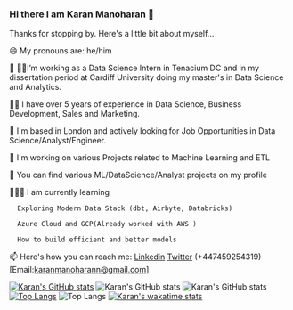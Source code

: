 ### Hi there I am Karan Manoharan 👋

<!--
**karanmrn/karanmrn** is a ✨ _special_ ✨ repository because its `README.md` (this file) appears on your GitHub profile.
-->
Thanks for stopping by. Here's a little bit about myself...

😄 My pronouns are: he/him

🔭 👨‍🎓I’m working as a Data Science Intern in Tenacium DC and in my dissertation period at Cardiff University doing my master's in Data Science and Analytics.

👨‍💻 I have over 5 years of experience in Data Science, Business Development, Sales and Marketing. 

👯 I'm based in London and actively looking for Job Opportunities in Data Science/Analyst/Engineer.

💬 I'm working on various Projects related to Machine Learning and ETL

🤘 You can find various ML/DataScience/Analyst projects on my profile

🧑🏻‍🏫 I am currently learning
  
      Exploring Modern Data Stack (dbt, Airbyte, Databricks)
  
      Azure Cloud and GCP(Already worked with AWS )
  
      How to build efficient and better models 

📫 Here's how you can reach me: [Linkedin](https://www.linkedin.com/in/karanmanoharan23/)  [Twitter](https://twitter.com/kar_ran23) (+447459254319) [Email:karanmanoharann@gmail.com]
<!--START_SECTION:waka-->
[![Karan's GitHub stats](https://github-readme-stats.vercel.app/api?username=karanmrn)](https://github.com/karanmrn/github-readme-stats)
![Karan's GitHub stats](https://github-readme-stats.vercel.app/api?username=karanmrn&show_icons=true)
![Karan's GitHub stats](https://github-readme-stats.vercel.app/api?username=karanmrn&show_icons=true&theme=radical)
[![Top Langs](https://github-readme-stats.vercel.app/api/top-langs/?username=karanmrn)](https://github.com/karanmrn/github-readme-stats)
![Top Langs](https://github-readme-stats.vercel.app/api/top-langs/?username=karanmrn&langs_count=5)
[![Karan's wakatime stats](https://github-readme-stats.vercel.app/api/wakatime?username=karanmrn)](https://github.com/karanmrn/github-readme-stats)
<!--END_SECTION:waka-->
